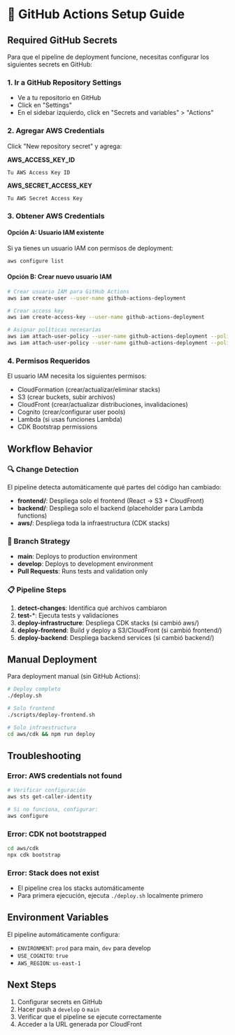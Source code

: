 # 🚀 GitHub Actions Setup Guide

## Required GitHub Secrets

Para que el pipeline de deployment funcione, necesitas configurar los siguientes secrets en GitHub:

### 1. Ir a GitHub Repository Settings
- Ve a tu repositorio en GitHub
- Click en "Settings"
- En el sidebar izquierdo, click en "Secrets and variables" > "Actions"

### 2. Agregar AWS Credentials
Click "New repository secret" y agrega:

**AWS_ACCESS_KEY_ID**
```
Tu AWS Access Key ID
```

**AWS_SECRET_ACCESS_KEY**
```
Tu AWS Secret Access Key
```

### 3. Obtener AWS Credentials

#### Opción A: Usuario IAM existente
Si ya tienes un usuario IAM con permisos de deployment:
```bash
aws configure list
```

#### Opción B: Crear nuevo usuario IAM
```bash
# Crear usuario IAM para GitHub Actions
aws iam create-user --user-name github-actions-deployment

# Crear access key
aws iam create-access-key --user-name github-actions-deployment

# Asignar políticas necesarias
aws iam attach-user-policy --user-name github-actions-deployment --policy-arn arn:aws:iam::aws:policy/PowerUserAccess
aws iam attach-user-policy --user-name github-actions-deployment --policy-arn arn:aws:iam::aws:policy/IAMFullAccess
```

### 4. Permisos Requeridos

El usuario IAM necesita los siguientes permisos:
- CloudFormation (crear/actualizar/eliminar stacks)
- S3 (crear buckets, subir archivos)
- CloudFront (crear/actualizar distribuciones, invalidaciones)
- Cognito (crear/configurar user pools)
- Lambda (si usas funciones Lambda)
- CDK Bootstrap permissions

## Workflow Behavior

### 🔍 Change Detection
El pipeline detecta automáticamente qué partes del código han cambiado:

- **frontend/**: Despliega solo el frontend (React → S3 + CloudFront)
- **backend/**: Despliega solo el backend (placeholder para Lambda functions)
- **aws/**: Despliega toda la infraestructura (CDK stacks)

### 🌟 Branch Strategy
- **main**: Deploys to production environment
- **develop**: Deploys to development environment
- **Pull Requests**: Runs tests and validation only

### 📋 Pipeline Steps

1. **detect-changes**: Identifica qué archivos cambiaron
2. **test-***: Ejecuta tests y validaciones
3. **deploy-infrastructure**: Despliega CDK stacks (si cambió aws/)
4. **deploy-frontend**: Build y deploy a S3/CloudFront (si cambió frontend/)
5. **deploy-backend**: Despliega backend services (si cambió backend/)

## Manual Deployment

Para deployment manual (sin GitHub Actions):
```bash
# Deploy completo
./deploy.sh

# Solo frontend
./scripts/deploy-frontend.sh

# Solo infraestructura
cd aws/cdk && npm run deploy
```

## Troubleshooting

### Error: AWS credentials not found
```bash
# Verificar configuración
aws sts get-caller-identity

# Si no funciona, configurar:
aws configure
```

### Error: CDK not bootstrapped
```bash
cd aws/cdk
npx cdk bootstrap
```

### Error: Stack does not exist
- El pipeline crea los stacks automáticamente
- Para primera ejecución, ejecuta `./deploy.sh` localmente primero

## Environment Variables

El pipeline automáticamente configura:
- `ENVIRONMENT`: `prod` para main, `dev` para develop
- `USE_COGNITO`: `true`
- `AWS_REGION`: `us-east-1`

## Next Steps

1. Configurar secrets en GitHub
2. Hacer push a `develop` o `main`
3. Verificar que el pipeline se ejecute correctamente
4. Acceder a la URL generada por CloudFront
